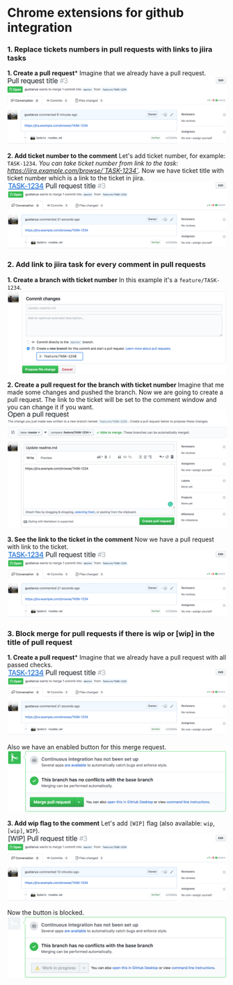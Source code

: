 # Chrome extensions for github integration
### 1. Replace tickets numbers in pull requests with links to jiira tasks
**1. Create a pull request***
Imagine that we already have a pull request.
![Default pull request title](docs/images/ticket-1.png)

**2. Add ticket number to the comment**
Let's add ticket number, for example: `TASK-1234`.
*You can take ticket number from link to the task: https://jira.example.com/browse/`TASK-1234`.*
Now we have ticket title with ticket number which is a link to the ticket in jiira.
![Add ticket number](docs/images/ticket-2.png)

### 2. Add link to jiira task for every comment in pull requests
**1. Create a branch with ticket number**
In this example it's a `feature/TASK-1234`.
![Create a branch](docs/images/comment-1.png)

**2. Create a pull request for the branch with ticket number**
Imagine that me made some changes and pushed the branch. Now we are going to create a pull request.
The link to the ticket will be set to the comment window and you can change it if you want.  
![Create a pull request](docs/images/comment-2.png)

**3. See the link to the ticket in the comment**
Now we have a pull request with link to the ticket.
![See the link](docs/images/comment-3.png)

### 3. Block merge for pull requests if there is wip or \[wip\] in the title of pull request
**1. Create a pull request***
Imagine that we already have a pull request with all passed checks.
![Default pull request title](docs/images/wip-1-1.png)

Also we have an enabled button for this merge request.
![The button is available](docs/images/wip-1-2.png)

**3. Add wip flag to the comment**
Let's add `[WIP]` flag (also available: `wip`, `[wip]`, `WIP`).
![The title was changed](docs/images/wip-2-1.png)

Now the button is blocked.
![The button is blocked](docs/images/wip-2-2.png)


